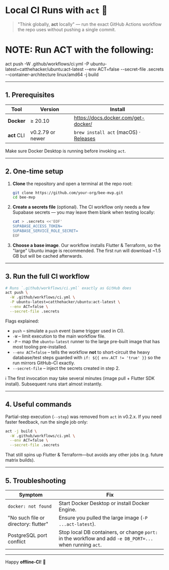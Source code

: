 # Local CI Runs with `act` 🐳

> "Think globally, **act** locally" — run the exact GitHub Actions workflow the
> repo uses without pushing a single commit.

# NOTE: Run ACT with the following:

act push -W .github/workflows/ci.yml -P
ubuntu-latest=catthehacker/ubuntu:act-latest --env ACT=false --secret-file
.secrets --container-architecture linux/amd64 -j build

---

## 1. Prerequisites

| Tool        | Version          | Install                                                                         |
| ----------- | ---------------- | ------------------------------------------------------------------------------- |
| **Docker**  | ≥ 20.10          | https://docs.docker.com/get-docker/                                             |
| **act** CLI | v0.2.79 or newer | `brew install act` (macOS) · [Releases](https://github.com/nektos/act/releases) |

Make sure Docker Desktop is running before invoking `act`.

---

## 2. One-time setup

1. **Clone** the repository and open a terminal at the repo root:
   ```bash
   git clone https://github.com/your-org/bee-mvp.git
   cd bee-mvp
   ```
2. **Create a secrets file** (optional). The CI workflow only needs a few
   Supabase secrets — you may leave them blank when testing locally:
   ```bash
   cat > .secrets <<'EOF'
   SUPABASE_ACCESS_TOKEN=
   SUPABASE_SERVICE_ROLE_SECRET=
   EOF
   ```
3. **Choose a base image**. Our workflow installs Flutter & Terraform, so the
   "large" Ubuntu image is recommended. The first run will download ~1.5 GB but
   will be cached afterwards.

---

## 3. Run the full CI workflow

```bash
# Runs `.github/workflows/ci.yml` exactly as GitHub does
act push \
  -W .github/workflows/ci.yml \
  -P ubuntu-latest=catthehacker/ubuntu:act-latest \
  --env ACT=false \
  --secret-file .secrets
```

Flags explained:

- `push` – simulate a `push` event (same trigger used in CI).
- `-W` – limit execution to the main workflow file.
- `-P` – map the `ubuntu-latest` runner to the large pre-built image that has
  most tooling pre-installed.
- `--env ACT=false` – tells the workflow **not** to short-circuit the heavy
  database/test steps guarded with `if: ${{ env.ACT != 'true' }}` so the run
  mirrors GitHub-CI exactly.
- `--secret-file` – inject the secrets created in step 2.

ℹ️ The first invocation may take several minutes (image pull + Flutter SDK
install). Subsequent runs start almost instantly.

---

## 4. Useful commands

Partial-step execution (`--step`) was removed from `act` in v0.2.x. If you need
faster feedback, run the single job only:

```bash
act -j build \
  -W .github/workflows/ci.yml \
  --env ACT=false \
  --secret-file .secrets
```

That still spins up Flutter & Terraform—but avoids any other jobs (e.g. future
matrix builds).

---

## 5. Troubleshooting

| Symptom                              | Fix                                                                                                      |
| ------------------------------------ | -------------------------------------------------------------------------------------------------------- |
| `docker: not found`                  | Start Docker Desktop or install Docker Engine.                                                           |
| "No such file or directory: flutter" | Ensure you pulled the large image (`-P ...act-latest`).                                                  |
| PostgreSQL port conflict             | Stop local DB containers, or change `port:` in the workflow and add `-e DB_PORT=...` when running `act`. |

---

Happy **offline-CI**! 🎉
